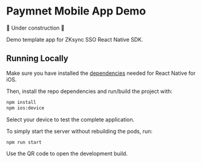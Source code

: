 # Paymnet Mobile App Demo

🚧 Under construction 🚧

Demo template app for ZKsync SSO React Native SDK.

## Running Locally

Make sure you have installed the [dependencies](https://reactnative.dev/docs/set-up-your-environment) needed for React Native for iOS.

Then, install the repo dependencies and run/build the project with:

```bash
npm install
npm ios:device
```

Select your device to test the complete application.

To simply start the server without rebuilding the pods, run:

```bash
npm run start
```

Use the QR code to open the development build.
